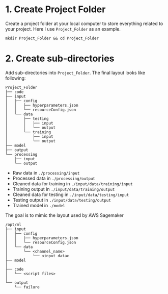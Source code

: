 # 1. Create Project Folder

Create a project folder at your local computer to store everything related to your project. Here I use `Project_Folder` as an example.

`mkdir Project_Folder && cd Project_Folder`

# 2. Create sub-directories

Add sub-directories into `Project_Folder`. The final layout looks like following:

```
Project_Folder
├── code
├── input
│   ├── config
│   │   ├── hyperparameters.json
│   │   └── resourceConfig.json
│   └── data
│       ├── testing
│       │   ├── input
│       │   └── output
│       └── training
│           ├── input
│           └── output
├── model
├── output
└── processing
    ├── input
    └── output
```

* Raw data in `./processing/input`
* Processed data in `./processing/output`
* Cleaned data for training in `./input/data/training/input`
* Training output in `./input/data/training/output`
* Cleaned data for testing in `./input/data/testing/input`
* Testing output in `./input/data/testing/output`
* Trained model in `./model`

The goal is to mimic the layout used by AWS Sagemaker

```
/opt/ml
├── input
│   ├── config
│   │   ├── hyperparameters.json
│   │   └── resourceConfig.json
│   └── data
│       └── <channel_name>
│           └── <input data>
├── model
│ 
├── code
│   └── <script files>
│
└── output
    └── failure
```
